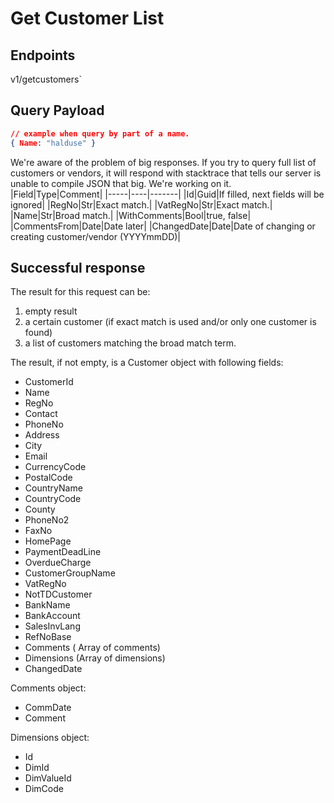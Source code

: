 # Get Customer List

## Endpoints

<!--@include: @/dist/md/api_url.md-->v1/getcustomers`

## Query Payload

```json
// example when query by part of a name.
{ Name: "halduse" }
```

We're aware of the problem of big responses. If you try to query full list of customers or vendors, it will respond with stacktrace that tells our server is unable to compile JSON that big. We're working on it.
|Field|Type|Comment|
|-----|----|-------|
|Id|Guid|If filled, next fields will be ignored|
|RegNo|Str|Exact match.|
|VatRegNo|Str|Exact match.|
|Name|Str|Broad match.|
|WithComments|Bool|true, false|
|CommentsFrom|Date|Date later|
|ChangedDate|Date|Date of changing or creating customer/vendor (YYYYmmDD)|


## Successful response

The result for
this request can be:

1. empty result
2. a certain customer (if exact match is used and/or only one customer is found)
3. a list of customers matching the broad match term.

The result, if not empty, is a Customer object with following fields:

- CustomerId
- Name
- RegNo
- Contact
- PhoneNo
- Address
- City
- Email
- CurrencyCode
- PostalCode
- CountryName
- CountryCode
- County
- PhoneNo2
- FaxNo
- HomePage
- PaymentDeadLine
- OverdueCharge
- CustomerGroupName
- VatRegNo
- NotTDCustomer
- BankName
- BankAccount
- SalesInvLang
- RefNoBase
- Comments ( Array of comments)
- Dimensions (Array of dimensions)
- ChangedDate

Comments object:
- CommDate
- Comment

Dimensions object:
- Id
- DimId
- DimValueId
- DimCode


